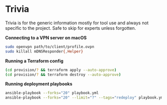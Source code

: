 # Trivia

Trivia is for the generic information mostly for tool use and always not specific to the project. Safe to skip for experts unless forgotten.

**Connecting to a VPN server on macOS**

```sh
sudo openvpn path/to/client/profile.ovpn
sudo killall mDNSResponder{,Helper}
```

**Running a Terraform config**

```sh
(cd provision/? && terraform apply --auto-approve)
(cd provision/? && terraform destroy --auto-approve)
```

**Running deployment playbooks**

```sh
ansible-playbook --forks="20" playbook.yml
ansible-playbook --forks="20" --limit="?" --tags="redeploy" playbook.yml
```